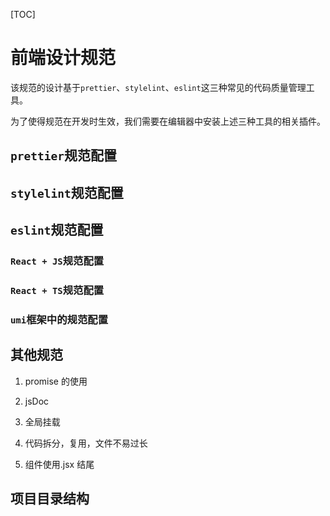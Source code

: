 [TOC]

# 前端设计规范

该规范的设计基于`prettier`、`stylelint`、`eslint`这三种常见的代码质量管理工具。

为了使得规范在开发时生效，我们需要在编辑器中安装上述三种工具的相关插件。

## `prettier`规范配置

## `stylelint`规范配置

## `eslint`规范配置

### `React + JS`规范配置

### `React + TS`规范配置

### `umi`框架中的规范配置

## 其他规范

1. promise 的使用

2. jsDoc

3. 全局挂载

4. 代码拆分，复用，文件不易过长

5. 组件使用.jsx 结尾

## 项目目录结构